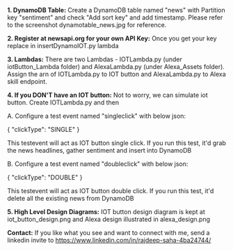 **1. DynamoDB Table:**
Create a DynamoDB table named "news" with Partition key "sentiment" and check "Add sort key" and add timestamp. Please refer to the screenshot dynamotable_news.jpg for reference.


**2. Register at newsapi.org for your own API Key:**
Once you get your key replace <your API key here> in insertDynamoIOT.py lambda


**3. Lambdas:**
There are two Lambdas - IOTLambda.py (under iotButton_Lambda folder) and AlexaLambda.py (under Alexa_Assets folder). Assign the arn of IOTLambda.py to IOT button and AlexaLambda.py to Alexa skill endpoint. 


**4. If you DON'T have an IOT button:**
Not to worry, we can simulate iot button. Create IOTLambda.py and then 

A. Configure a test event named "singleclick" with below json:

{
  "clickType": "SINGLE"
}

This testevent will act as IOT button single click. If you run this test, it'd grab the news headlines, gather sentiment and insert into DynamoDB

B. Configure a test event named "doubleclick" with below json:

{
  "clickType": "DOUBLE"
}

This testevent will act as IOT button double click. If you run this test, it'd delete all the existing news from DynamoDB


**5. High Level Design Diagrams:**
IOT button design diagram is kept at iot_button_design.png and Alexa design illustrated in alexa_design.png



**Contact:** 
If you like what you see and want to connect with me, send a linkedin invite to https://www.linkedin.com/in/rajdeep-saha-4ba24744/
